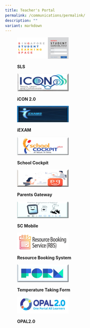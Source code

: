 ```yaml
---
title: Teacher's Portal
permalink: /communications/permalink/
description: ""
variant: markdown
---
```

<figure>

<a href="https://vle.learning.moe.edu.sg/login"> <img style="width:40%;height:50%" src="/images/Communications/Capture.jpg"></a>

<figcaption>

<strong> SLS </strong>

</figcaption>

</figure>

<figure>

<a href="https://icon.moe.edu.sg/"> <img style="width:40%;height:50%" src="/images/Communications/icon.jpg"></a>

<figcaption>

<strong> iCON 2.0 </strong>

</figcaption>

</figure>
	
<figure>

<a href="https://myexamduty.seab.gov.sg/auth/login/"> <img style="width:40%;height:50%" src="/images/Communications/iexams.jpg"></a>

<figcaption>

<strong> iEXAM </strong>

</figcaption>

</figure>

<figure>

<a href="https://schoolcockpit.moe.gov.sg/"> <img style="width:40%;height:50%" src="/images/Communications/SchoolCockpit.jpg"></a>

<figcaption>

<strong> School Cockpit </strong>

</figcaption>

</figure>

<figure>

<a href="https://pg.moe.edu.sg/"> <img style="width:40%;height:50%" src="/images/Communications/pg.jpg"></a>

<figcaption>

<strong> Parents Gateway </strong>

</figcaption>

</figure>

<figure>

<a href="https://scmobile.moe.edu.sg/"> <img style="width:40%;height:50%" src="/images/Communications/scmobile.jpg"></a>

<figcaption>

<strong> SC Mobile </strong>

</figcaption>

</figure>

<figure>

<a href="https://rbs.avero-tech.com/login.html"> <img style="width:40%;height:50%" src="/images/Communications/rbs.jpg"></a>

<figcaption>

<strong>Resource Booking System </strong>

</figcaption>

</figure>

<figure>

<a href="https://form.gov.sg/65964d46fec9850012839740"> <img style="width:40%;height:50%" src="/images/Communications/form.jpg"></a>

<figcaption>

<strong>Temperature Taking Form </strong>

</figcaption>

</figure>

<figure>

<a href="https://opal2.moe.edu.sg/"> <img style="width:40%;height:50%" src="/images/Communications/opal.jpg"></a>

<figcaption>

<strong>OPAL2.0 </strong>

</figcaption>

</figure>